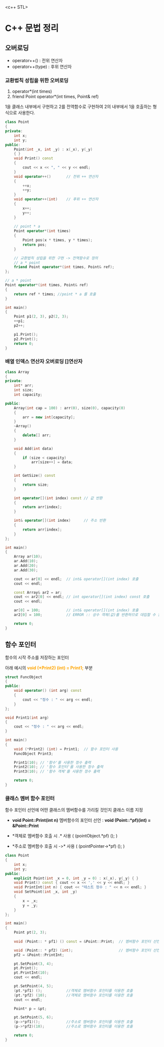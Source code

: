 <c++ STL>

# C++ 문법 정리

## 오버로딩
- operator++()     : 전위 연산자
- operator++(type) : 후위 연산자 

### 교환법칙 성립을 위한 오버로딩

1. operator*(int times)
1. friend Point operator*(int times, Point& ref)

 1을 클래스 내부에서 구현하고 2를 전역함수로 구현하여 2의 내부에서 1을 호출하는 형식으로 사용한다. 
```cpp
class Point
{
private:
	int x;
	int y;
public:
	Point(int _x, int _y) : x(_x), y(_y)
	{ }
	void Print() const 
	{ 
		cout << x << ", " << y << endl; 
	}
	void operator++()		// 전위 ++ 연산자
	{
		++x; 
		++y;
	}
	void operator++(int)	// 후위 ++ 연산자
	{
		x++;
		y++;
	}
	
	// point * a
	Point operator*(int times)
	{
		Point pos(x * times, y * times);
		return pos;
	}

	// 교환법칙 성립을 위한 구현 -> 전역함수로 정의 
	// a * point
	friend Point operator*(int times, Point& ref);
};

// a * point
Point operator*(int times, Point& ref)
{
	return ref * times; //point * a 를 호출
}

int main()
{
	Point p1(2, 3), p2(2, 3);
	++p1; 
	p2++;

	p1.Print();
	p2.Print();
	return 0;
}

```

### 배열 인덱스 연산자 오버로딩 []연산자

```cpp
class Array
{
private:
	int* arr;
	int size;
	int capacity;

public:
	Array(int cap = 100) : arr(0), size(0), capacity(0)
	{
		arr = new int[capacity];
	}
	~Array()
	{
		delete[] arr;
	}

	void Add(int data)
	{
		if (size < capacity)
			arr[size++] = data;
	}

	int GetSize() const
	{
		return size;
	}

	int operator[](int index) const	// 값 반환
	{
		return arr[index];
	}

	int& operator[](int index)		// 주소 반환
	{
		return arr[index];
	}
};

int main()
{
	Array ar(10);
	ar.Add(10);
	ar.Add(20);
	ar.Add(30);

	cout << ar[0] << endl;	// int& operator[](int index) 호출
	cout << endl;

	const Array& ar2 = ar;	
	cout << ar2[0] << endl;	// int operator[](int index) const 호출
	cout << endl;

	ar[0] = 100;			// int& operator[](int index) 호출
	ar2[0] = 100;			// ERROR :: 상수 객체(값)를 반환하므로 대입할 수 없다. 

	return 0;
}
```

## 함수 포인터
함수의 시작 주소를 저장하는 포인터</br>

아래 예시의 __<color style="color:orange"> void (*Print2) (int) = Print1;</color>__ 부분

```cpp
struct FuncObject
{
public:
	void operator() (int arg) const
	{
		cout << "정수 : " << arg << endl;
	}
};

void Print1(int arg)
{
	cout << "정수 : " << arg << endl;
}

int main()
{
	void (*Print2) (int) = Print1;  // 함수 포인터 사용
	FuncObject Print3;

	Print1(10); // '함수'를 사용한 정수 출력
	Print2(10); // '함수 포인터'를 사용한 정수 출력    
	Print3(10); // '함수 객체'를 사용한 정수 출력

	return 0;
}
```

### 클래스 멤버 함수 포인터 
함수 포인터 선언에 어떤 클래스의 멤버함수를 가리킬 것인지 클래스 이름 지정
- __void Point::Print(int n)__ 멤버함수의 포인터 선언 : __void (Point::*pf)(int) = &Point::Print__ 

- \*객체로 멤버함수 호출 시 .* 사용  ( (pointObject.*pf) (); )
- \*주소로 멤버함수 호출 시 ->* 사용 ( (pointPointer->*pf) (); )

```cpp
class Point
{
	int x;
	int y;
public:
	explicit Point(int _x = 0, int _y = 0) : x(_x), y(_y) { }
	void Print() const { cout << x << ',' << y << endl; }
	void PrintInt(int n) { cout << "테스트 정수 : " << n << endl; }
	void SetPoint(int _x, int _y)
	{
		x = _x;
		y = _y;
	}
};

int main()
{
	Point pt(2, 3);
	
	void (Point:: * pf1) () const = &Point::Print;	// 멤버함수 포인터 선언

	void (Point:: * pf2) (int);						// 멤버함수 포인터 선언
	pf2 = &Point::PrintInt;

	pt.SetPoint(3, 4);
	pt.Print();
	pt.PrintInt(10);
	cout << endl;

	pt.SetPoint(4, 5);
	(pt.*pf1) ();			//객체로 멤버함수 포인터를 이용한 호출
	(pt.*pf2) (10);			//객체로 멤버함수 포인터를 이용한 호출
	cout << endl;

	Point* p = &pt;

	pt.SetPoint(5, 6);
	(p->*pf1)();			//주소로 멤버함수 포인터를 이용한 호출
	(p->*pf2)(10);			//주소로 멤버함수 포인터를 이용한 호출

	return 0;
}
```

